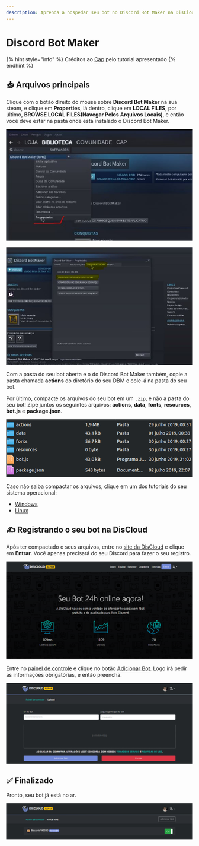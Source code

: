 ```yaml
---
description: Aprenda a hospedar seu bot no Discord Bot Maker na DisCloud
---
```


# Discord Bot Maker

{% hint style="info" %}
Créditos ao [Cap](https://twitter.com/CapOliveiraBr) pelo tutorial apresentado
{% endhint %}

## 📥 Arquivos principais

Clique com o botão direito do mouse sobre **Discord Bot Maker** na sua steam, e clique em **Properties**, lá dentro, clique em **LOCAL FILES**, por último, **BROWSE LOCAL FILES\(Navegar Pelos Arquivos Locais\)**, e então você deve estar na pasta onde está instalado o Discord Bot Maker.

![](../.gitbook/assets/1.JPG)

![](../.gitbook/assets/2.JPG)

Com a pasta do seu bot aberta e o do Discord Bot Maker também, copie a pasta chamada **actions** do diretório do seu DBM e cole-á na pasta do seu bot.

Por último, compacte os arquivos do seu bot em um `.zip`, e não a pasta do seu bot! Zipe juntos os seguintes arquivos: **actions**, **data**, **fonts**, **resources**, **bot.js** e **package.json**.

![](../.gitbook/assets/image%20%2832%29.png)

Caso não saiba compactar os arquivos, clique em um dos tutoriais do seu sistema operacional:

* [Windows](https://bit.ly/2gQwedJ)
* [Linux](https://bit.ly/2KTSYNe)

## ✍ Registrando o seu bot na DisCloud

Após ter compactado o seus arquivos, entre no [site da DisCloud](https://discloudbot.com/) e clique em **Entrar**. Você apenas precisará do seu Discord para fazer o seu registro.

![](../.gitbook/assets/image%20%2817%29.png)



Entre no [painel de controle](https://discloudbot.com/dashboard) e clique no botão [Adicionar Bot](https://discloudbot.com/dashboard/upload). Logo irá pedir as informações obrigatórias, e então preencha.

![](../.gitbook/assets/image%20%2825%29.png)

## ✅ Finalizado

Pronto, seu bot já está no ar.

![](../.gitbook/assets/image%20%2821%29.png)

